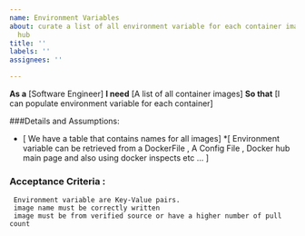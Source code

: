 ```yaml
---
name: Environment Variables
about: curate a list of all environment variable for each container image from docker
  hub
title: ''
labels: ''
assignees: ''

---
```


**As a** [Software Engineer]
**I need** [A list of all container images]
**So that** [I can populate environment variable for each container]

###Details and Assumptions:
  * [ We have a table that contains names for all images]
  *[ Environment variable can be retrieved from a DockerFile , A Config File , Docker hub main page and also using docker inspects etc ... ]

### Acceptance Criteria :
     Environment variable are Key-Value pairs.
     image name must be correctly written
     image must be from verified source or have a higher number of pull count
